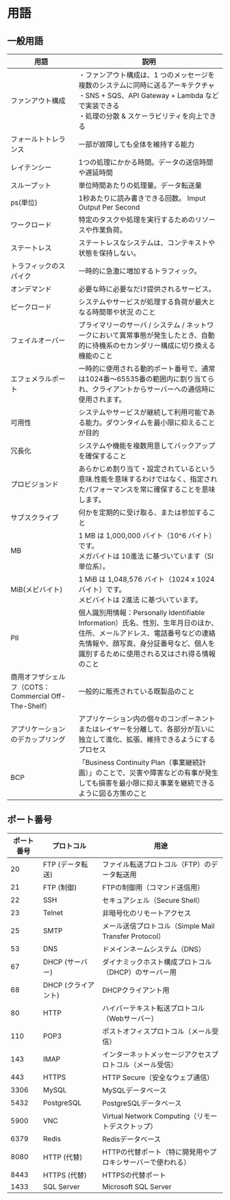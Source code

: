 # 用語

## 一般用語

| 用語 | 説明 |
| --- | --- |
| ファンアウト構成 | ・ファンアウト構成は、1 つのメッセージを複数のシステムに同時に送るアーキテクチャ<br>・SNS + SQS、API Gateway + Lambda などで実装できる<br>・処理の分散 & スケーラビリティを向上できる |
| フォールトトレランス | 一部が故障しても全体を維持する能力 |
| レイテンシー | 1つの処理にかかる時間。データの送信時間や遅延時間 |
| スループット | 単位時間あたりの処理量。データ転送量 |
| ps(単位) | 1秒あたりに読み書きできる回数。 Imput Output Per Second |
| ワークロード | 特定のタスクや処理を実行するためのリソースや作業負荷。 |
| ステートレス | ステートレスなシステムは、コンテキストや状態を保持しない。 |
| トラフィックのスパイク | 一時的に急激に増加するトラフィック。 |
| オンデマンド | 必要な時に必要なだけ提供されるサービス。 |
| ピークロード | システムやサービスが処理する負荷が最大となる時間帯や状況 のこと |
| フェイルオーバー | プライマリーのサーバ / システム / ネットワークにおいて異常事態が発生したとき、自動的に待機系のセカンダリー構成に切り換える機能のこと |
| エフェメラルポート | 一時的に使用される動的ポート番号で、通常は1024番～65535番の範囲内に割り当てられ、クライアントからサーバーへの通信時に使用されます。 |
| 可用性 | システムやサービスが継続して利用可能である能力。ダウンタイムを最小限に抑えることが目的 |
| 冗長化 | システムや機能を複数用意してバックアップを確保すること |
| プロビジョンド |あらかじめ割り当て・設定されているという意味.性能を意味するわけではなく、指定されたパフォーマンスを常に確保することを意味します。 |
| サブスクライブ | 何かを定期的に受け取る、または参加すること|
| MB | 1 MB は 1,000,000 バイト（10^6 バイト）です。<br>メガバイトは 10進法 に基づいています（SI単位系）。 |
| MiB(メビバイト) | 1 MiB は 1,048,576 バイト（1024 x 1024 バイト）です。<br>メビバイトは 2進法 に基づいています。 |
| PII | 個人識別用情報：Personally Identifiable Information）氏名、性別、生年月日のほか、住所、メールアドレス、電話番号などの連絡先情報や、顔写真、身分証番号など、個人を識別するために使用される又はされ得る情報のこと |
| 商用オフザシェルフ（COTS：Commercial Off-The-Shelf）| 一般的に販売されている既製品のこと |
| アプリケーションのデカップリング | アプリケーション内の個々のコンポーネントまたはレイヤーを分離して、各部分が互いに独立して進化、拡張、維持できるようにするプロセス |
| BCP | 「Business Continuity Plan（事業継続計画）」のことで、災害や障害などの有事が発生しても損害を最小限に抑え事業を継続できるように図る方策のこと |


## ポート番号

| ポート番号 | プロトコル  | 用途                                      |
|------------|-------------|-------------------------------------------|
| 20         | FTP (データ転送) | ファイル転送プロトコル（FTP）のデータ転送用 |
| 21         | FTP (制御)   | FTPの制御用（コマンド送信用）               |
| 22         | SSH         | セキュアシェル（Secure Shell）              |
| 23         | Telnet      | 非暗号化のリモートアクセス                  |
| 25         | SMTP        | メール送信プロトコル（Simple Mail Transfer Protocol） |
| 53         | DNS         | ドメインネームシステム（DNS）               |
| 67         | DHCP (サーバー) | ダイナミックホスト構成プロトコル（DHCP）のサーバー用 |
| 68         | DHCP (クライアント) | DHCPクライアント用                      |
| 80         | HTTP        | ハイパーテキスト転送プロトコル（Webサーバー） |
| 110        | POP3        | ポストオフィスプロトコル（メール受信）     |
| 143        | IMAP        | インターネットメッセージアクセスプロトコル（メール受信） |
| 443        | HTTPS       | HTTP Secure（安全なウェブ通信）             |
| 3306       | MySQL       | MySQLデータベース                           |
| 5432       | PostgreSQL  | PostgreSQLデータベース                      |
| 5900       | VNC         | Virtual Network Computing（リモートデスクトップ） |
| 6379       | Redis       | Redisデータベース                          |
| 8080       | HTTP (代替) | HTTPの代替ポート（特に開発用やプロキシサーバーで使われる） |
| 8443       | HTTPS (代替) | HTTPSの代替ポート                           |
| 1433       | SQL Server  | Microsoft SQL Server                       |

